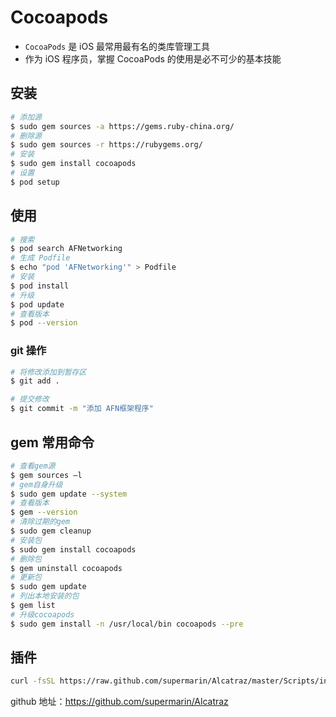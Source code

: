 # Cocoapods

* `CocoaPods` 是 iOS 最常用最有名的类库管理工具
* 作为 iOS 程序员，掌握 CocoaPods 的使用是必不可少的基本技能

## 安装

```bash
# 添加源
$ sudo gem sources -a https://gems.ruby-china.org/
# 删除源
$ sudo gem sources -r https://rubygems.org/
# 安装
$ sudo gem install cocoapods
# 设置
$ pod setup
```

## 使用

```bash
# 搜索
$ pod search AFNetworking
# 生成 Podfile
$ echo "pod 'AFNetworking'" > Podfile
# 安装
$ pod install
# 升级
$ pod update
# 查看版本
$ pod --version
```

### git 操作

```bash
# 将修改添加到暂存区
$ git add .

# 提交修改
$ git commit -m "添加 AFN框架程序"
```

## gem 常用命令

```bash
# 查看gem源
$ gem sources –l
# gem自身升级
$ sudo gem update --system
# 查看版本
$ gem --version
# 清除过期的gem
$ sudo gem cleanup
# 安装包
$ sudo gem install cocoapods
# 删除包
$ gem uninstall cocoapods
# 更新包
$ sudo gem update
# 列出本地安装的包
$ gem list
# 升级cocoapods
$ sudo gem install -n /usr/local/bin cocoapods --pre
```

## 插件

```bash
curl -fsSL https://raw.github.com/supermarin/Alcatraz/master/Scripts/install.sh | sh
```

github 地址：https://github.com/supermarin/Alcatraz
